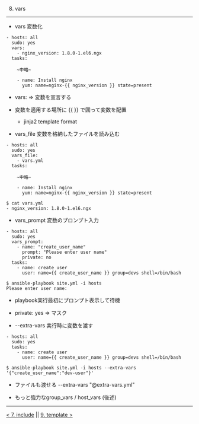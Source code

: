 8. vars
---
- vars 変数化

```
- hosts: all
  sudo: yes
  vars:
    - nginx_version: 1.8.0-1.el6.ngx
  tasks:

    ~中略~

    - name: Install nginx
      yum: name=nginx-{{ nginx_version }} state=present
```

- vars: => 変数を宣言する
- 変数を適用する場所に {{ }} で囲って変数を配置
  - jinja2 template format


- vars_file 変数を格納したファイルを読み込む

```
- hosts: all
  sudo: yes
  vars_file:
    - vars.yml
  tasks:

    ~中略~

    - name: Install nginx
      yum: name=nginx-{{ nginx_version }} state=present

$ cat vars.yml
- nginx_version: 1.8.0-1.el6.ngx
```


- vars_prompt 変数のプロンプト入力

```
- hosts: all
  sudo: yes
  vars_prompt:
    - name: "create_user_name"
      prompt: "Please enter user name"
      private: no
  tasks:
    - name: create user
      user: name={{ create_user_name }} group=devs shell=/bin/bash

$ ansible-playbook site.yml -i hosts
Please enter user name:
```

- playbook実行最初にプロンプト表示して待機
- private: yes => マスク


- --extra-vars 実行時に変数を渡す

```
- hosts: all
  sudo: yes
  tasks:
    - name: create user
      user: name={{ create_user_name }} group=devs shell=/bin/bash

$ ansible-playbook site.yml -i hosts --extra-vars '{"create_user_name":"dev-user"}'
```

- ファイルも渡せる --extra-vars "@extra-vars.yml"


- もっと強力なgroup_vars / host_vars (後述)

---
[< 7. include](7_include.md) || [9. template >](9_template.md)
